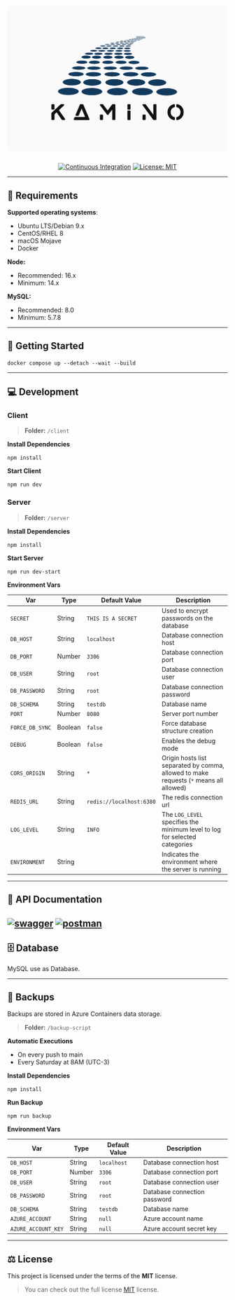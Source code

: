 <h1 align="center">
    <a>
        <img src="./.github/assets/logo.png">
    </a>
</h1>

<p align="center">
    <a href="https://github.com/KnightProgrammers/kamino/actions/workflows/continuous-integration.yml"><img src="https://github.com/KnightProgrammers/kamino/actions/workflows/continuous-integration.yml/badge.svg" alt="Continuous Integration"></a>
    <a href="https://opensource.org/licenses/MIT"><img src="https://img.shields.io/badge/License-MIT-yellow.svg" alt="License: MIT"></a>
</p>

<p align="center">
  <i align="center"></i>
</p>

------

## 🧰 Requirements

**Supported operating systems**:

- Ubuntu LTS/Debian 9.x
- CentOS/RHEL 8
- macOS Mojave
- Docker

**Node:**

- Recommended: 16.x
- Minimum: 14.x

**MySQL:**

- Recommended: 8.0
- Minimum: 5.7.8

------

## 🚀 Getting Started

```shell
docker compose up --detach --wait --build
```

------

## 💻 Development

### Client

> **Folder:** `/client`

**Install Dependencies**

```shell
npm install
```

**Start Client**

```shell
npm run dev
```

### Server

> **Folder:** `/server`

**Install Dependencies**

```shell
npm install
```

**Start Server**

```shell
npm run dev-start
```

**Environment Vars**

| Var             | Type    | Default Value            | Description                                                                            |
|-----------------|---------|--------------------------|----------------------------------------------------------------------------------------|
| `SECRET`        | String  | `THIS IS A SECRET`       | Used to encrypt passwords on the database                                              |
| `DB_HOST`       | String  | `localhost`              | Database connection host                                                               |
| `DB_PORT`       | Number  | `3306`                   | Database connection port                                                               |
| `DB_USER`       | String  | `root`                   | Database connection user                                                               |
| `DB_PASSWORD`   | String  | `root`                   | Database connection password                                                           |
| `DB_SCHEMA`     | String  | `testdb`                 | Database name                                                                          |
| `PORT`          | Number  | `8080`                   | Server port number                                                                     |
| `FORCE_DB_SYNC` | Boolean | `false`                  | Force database structure creation                                                      |
| `DEBUG`         | Boolean | `false`                  | Enables the debug mode                                                                 |
| `CORS_ORIGIN`   | String  | `*`                      | Origin hosts list separated by comma, allowed to make requests (`*` means all allowed) |
| `REDIS_URL`     | String  | `redis://localhost:6380` | The redis connection url                                                               |      
| `LOG_LEVEL`     | String  | `INFO`                   | The `LOG_LEVEL` specifies the minimum level to log for selected categories             |      
| `ENVIRONMENT`   | String  |                          | Indicates the environment where the server is running                                  |      

------

## 📖 API Documentation

[![swagger](https://img.shields.io/badge/Swagger-85EA2D?style=for-the-badge&logo=Swagger&logoColor=black)](https://app.swaggerhub.com/apis/Kamino/Kamino)
[![postman](https://img.shields.io/badge/Postman-FF6C37?style=for-the-badge&logo=Postman&logoColor=white)](https://www.postman.com/knight-programmers/workspace/kamino/api/fdbf19a6-c37d-4269-9269-54cef3cabe08)
------

## 🗄️ Database

MySQL use as Database.

------

## 💾️ Backups

Backups are stored in Azure Containers data storage.

> **Folder:** `/backup-script`

**Automatic Executions**

- On every push to main
- Every Saturday at 8AM (UTC-3)

**Install Dependencies**

```shell
npm install
```

**Run Backup**

```shell
npm run backup
```

**Environment Vars**

| Var                 | Type   | Default Value | Description                  |
|---------------------|--------|---------------|------------------------------|
| `DB_HOST`           | String | `localhost`   | Database connection host     |
| `DB_PORT`           | Number | `3306`        | Database connection port     |
| `DB_USER`           | String | `root`        | Database connection user     |
| `DB_PASSWORD`       | String | `root`        | Database connection password |
| `DB_SCHEMA`         | String | `testdb`      | Database name                |
| `AZURE_ACCOUNT`     | String | `null`        | Azure account name           |
| `AZURE_ACCOUNT_KEY` | String | `null`        | Azure account secret key     |

------

## ⚖️ License

This project is licensed under the terms of the **MIT** license.

> You can check out the full license [MIT](./LICENSE) license.
